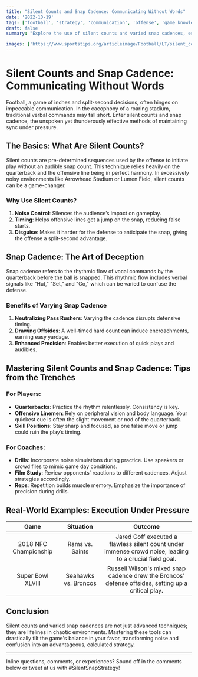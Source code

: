 ```yaml
---
title: "Silent Counts and Snap Cadence: Communicating Without Words"
date: '2022-10-19'
tags: ['football', 'strategy', 'communication', 'offense', 'game knowledge']
draft: false
summary: "Explore the use of silent counts and varied snap cadences, especially in noisy environments, to maintain communication and timing."

images: ['https://www.sportstips.org/articleimage/Football/LT/silent_counts_and_snap_cadence_communicating_without_words.webp']
---
```


# Silent Counts and Snap Cadence: Communicating Without Words

Football, a game of inches and split-second decisions, often hinges on impeccable communication. In the cacophony of a roaring stadium, traditional verbal commands may fall short. Enter silent counts and snap cadence, the unspoken yet thunderously effective methods of maintaining sync under pressure.

## The Basics: What Are Silent Counts?

Silent counts are pre-determined sequences used by the offense to initiate play without an audible snap count. This technique relies heavily on the quarterback and the offensive line being in perfect harmony. In excessively noisy environments like Arrowhead Stadium or Lumen Field, silent counts can be a game-changer.

### Why Use Silent Counts?
1. **Noise Control**: Silences the audience’s impact on gameplay.
2. **Timing**: Helps offensive lines get a jump on the snap, reducing false starts.
3. **Disguise**: Makes it harder for the defense to anticipate the snap, giving the offense a split-second advantage.

## Snap Cadence: The Art of Deception

Snap cadence refers to the rhythmic flow of vocal commands by the quarterback before the ball is snapped. This rhythmic flow includes verbal signals like "Hut," "Set," and "Go," which can be varied to confuse the defense.

### Benefits of Varying Snap Cadence
1. **Neutralizing Pass Rushers**: Varying the cadence disrupts defensive timing.
2. **Drawing Offsides**: A well-timed hard count can induce encroachments, earning easy yardage.
3. **Enhanced Precision**: Enables better execution of quick plays and audibles.

## Mastering Silent Counts and Snap Cadence: Tips from the Trenches

### For Players:
- **Quarterbacks**: Practice the rhythm relentlessly. Consistency is key.
- **Offensive Linemen**: Rely on peripheral vision and body language. Your quickest cue is often the slight movement or nod of the quarterback.
- **Skill Positions**: Stay sharp and focused, as one false move or jump could ruin the play’s timing.

### For Coaches:
- **Drills**: Incorporate noise simulations during practice. Use speakers or crowd files to mimic game day conditions.
- **Film Study**: Review opponents' reactions to different cadences. Adjust strategies accordingly.
- **Reps**: Repetition builds muscle memory. Emphasize the importance of precision during drills.

## Real-World Examples: Execution Under Pressure

| Game | Situation | Outcome |
|:----:|:---------:|:-------:|
| 2018 NFC Championship | Rams vs. Saints | Jared Goff executed a flawless silent count under immense crowd noise, leading to a crucial field goal. |
| Super Bowl XLVIII | Seahawks vs. Broncos | Russell Wilson's mixed snap cadence drew the Broncos' defense offsides, setting up a critical play. |

## Conclusion

Silent counts and varied snap cadences are not just advanced techniques; they are lifelines in chaotic environments. Mastering these tools can drastically tilt the game's balance in your favor, transforming noise and confusion into an advantageous, calculated strategy.

---

Inline questions, comments, or experiences? Sound off in the comments below or tweet at us with #SilentSnapStrategy!
```
